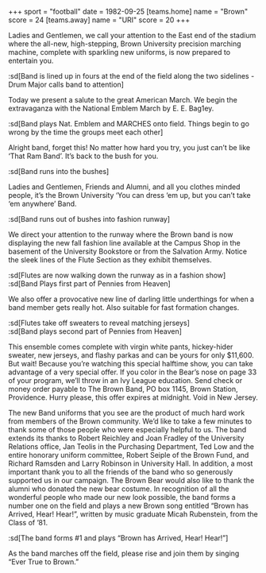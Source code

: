 +++
sport = "football"
date = 1982-09-25
[teams.home]
name = "Brown"
score = 24
[teams.away]
name = "URI"
score = 20
+++

Ladies and Gentlemen, we call your attention to the East end of the stadium where the all-new, high-stepping, Brown University precision marching machine, complete with sparkling new uniforms, is now prepared to entertain you.

:sd[Band is lined up in fours at the end of the field along the two sidelines - Drum Major calls band to attention]

Today we present a salute to the great American March. We begin the extravaganza with the National Emblem March by E. E. Bag1ey.

:sd[Band plays Nat. Emblem and MARCHES onto field. Things begin to go wrong by the time the groups meet each other]

Alright band, forget this! No matter how hard you try, you just can’t be like ‘That Ram Band’. It’s back to the bush for you.

:sd[Band runs into the bushes]

Ladies and Gentlemen, Friends and Alumni, and all you clothes minded people, it’s the Brown University ‘You can dress ‘em up, but you can’t take ‘em anywhere’ Band.

:sd[Band runs out of bushes into fashion runway]

We direct your attention to the runway where the Brown band is now displaying the new fall fashion line available at the Campus Shop in the basement of the University Bookstore or from the Salvation Army. Notice the sleek lines of the Flute Section as they exhibit themselves.

:sd[Flutes are now walking down the runway as in a fashion show]\
:sd[Band Plays first part of Pennies from Heaven]

We also offer a provocative new line of darling little underthings for when a band member gets really hot. Also suitable for fast formation changes.

:sd[Flutes take off sweaters to reveal matching jerseys]\
:sd[Band plays second part of Pennies from Heaven]

This ensemble comes complete with virgin white pants, hickey-hider sweater, new jerseys, and flashy parkas and can be yours for only $11,600. But wait! Because you’re watching this special halftime show, you can take advantage of a very special offer. If you color in the Bear’s nose on page 33 of your program, we’ll throw in an Ivy League education. Send check or money order payable to The Brown Band, PO box 1145, Brown Station, Providence. Hurry please, this offer expires at midnight. Void in New Jersey.

The new Band uniforms that you see are the product of much hard work from members of the Brown community. We’d like to take a few minutes to thank some of those people who were especially helpful to us. The band extends its thanks to Robert Reichley and Joan Fradley of the University Relations office, Jan Teolis in the Purchasing Department, Ted Low and the entire honorary uniform committee, Robert Seiple of the Brown Fund, and Richard Ramsden and Larry Robinson in University Hall. In addition, a most important thank you to all the friends of the band who so generously supported us in our campaign. The Brown Bear would also like to thank the alumni who donated the new bear costume. In recognition of all the wonderful people who made our new look possible, the band forms a number one on the field and plays a new Brown song entitled “Brown has Arrived, Hear! Hear!”, written by music graduate Micah Rubenstein, from the Class of ’81.

:sd[The band forms #1 and plays “Brown has Arrived, Hear! Hear!”]

As the band marches off the field, please rise and join them by singing “Ever True to Brown.”
